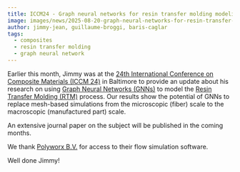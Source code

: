 ```yaml
---
title: ICCM24 - Graph neural networks for resin transfer molding modeling
image: images/news/2025-08-20-graph-neural-networks-for-resin-transfer-molding/jimmy-iccm.jpeg
author: jimmy-jean, guillaume-broggi, baris-caglar
tags:
  - composites
  - resin transfer molding
  - graph neural network
---
```


<!-- excerpt start -->
Earlier this month, Jimmy was at the [24th International Conference on Composite Materials (ICCM 24)](https://iccm24.com/) in Baltimore to provide an update about his research on using [Graph Neural Networks (GNNs)](https://distill.pub/2021/gnn-intro/) to model the [Resin Transfer Molding (RTM)](https://en.wikipedia.org/wiki/Resin_transfer_moulding) process. Our results show the potential of GNNs to replace mesh-based simulations from the microscopic (fiber) scale to the macroscopic (manufactured part) scale.
<!-- excerpt end -->

An extensive journal paper on the subject will be published in the coming months.

We thank [Polyworx B.V.](https://www.polyworx.com/) for access to their flow simulation software.

Well done Jimmy!
